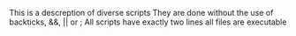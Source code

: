 This is a descreption of diverse scripts
They are done without the use of backticks, &&, || or ;
All scripts have exactly two lines
all files are executable
